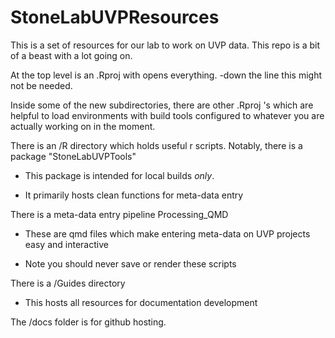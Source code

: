 # StoneLabUVPResources

This is a set of resources for our lab to work on UVP data. This repo is a bit of a beast with a lot going on.

At the top level is an .Rproj with opens everything. -down the line this might not be needed.

Inside some of the new subdirectories, there are other .Rproj 's which are helpful to load environments with build tools configured to whatever you are actually working on in the moment.

There is an /R directory which holds useful r scripts. Notably, there is a package "StoneLabUVPTools"

-   This package is intended for local builds *only*.

-   It primarily hosts clean functions for meta-data entry

There is a meta-data entry pipeline Processing_QMD

-   These are qmd files which make entering meta-data on UVP projects easy and interactive

-   Note you should never save or render these scripts

There is a /Guides directory

-   This hosts all resources for documentation development

The /docs folder is for github hosting.
